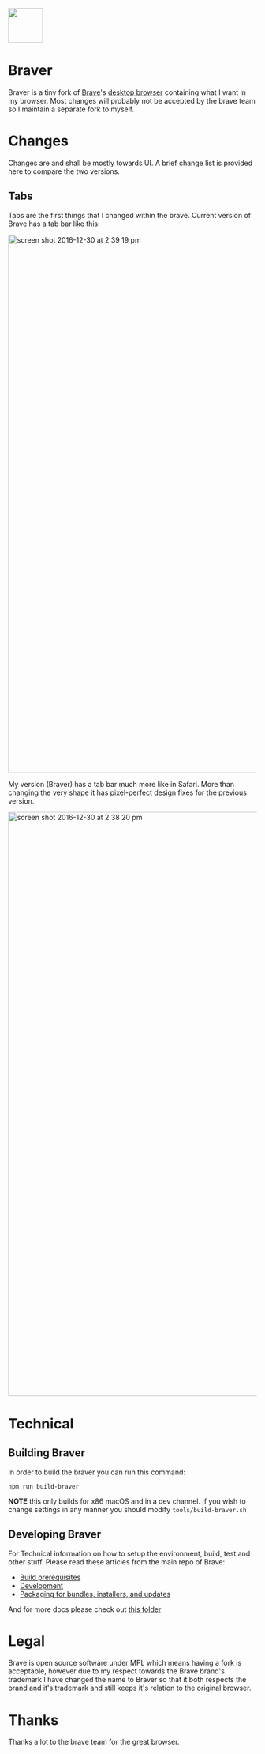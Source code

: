 
<img src="https://cloud.githubusercontent.com/assets/2157285/21568285/8890a530-cec8-11e6-9e4e-b70f57acb742.png" width="70">

# Braver
Braver is a tiny fork of [Brave](www.brave.com)'s [desktop browser](https://github.com/brave/browser-laptop) containing what I want in my browser. Most changes will probably not be accepted by the brave team so I maintain a separate fork to myself.


# Changes
Changes are and shall be mostly towards UI. A brief change list is provided here to compare the two versions.

## Tabs
Tabs are the first things that I changed within the brave. Current version of Brave has a tab bar like this:

<img width="1090" alt="screen shot 2016-12-30 at 2 39 19 pm" src="https://cloud.githubusercontent.com/assets/2157285/21564456/19355174-cea3-11e6-97eb-44a21bb3c9e5.png">

My version (Braver) has a tab bar much more like in Safari. More than changing the very shape it has pixel-perfect design fixes for the previous version.

<img width="1183" alt="screen shot 2016-12-30 at 2 38 20 pm" src="https://cloud.githubusercontent.com/assets/2157285/21564455/18fefe8a-cea3-11e6-9b34-bb3ed888126d.png">

# Technical
## Building Braver
In order to build the braver you can run this command:
```shell
npm run build-braver 
```
__NOTE__ this only builds for x86 macOS and in a dev channel. If you wish to change settings in any manner you should modify `tools/build-braver.sh`

## Developing Braver
For Technical information on how to setup the environment, build, test and other stuff. Please read these articles from the main repo of Brave:

- [Build prerequisites](https://github.com/brave/browser-laptop/blob/master/README.md#build-prerequisites)
- [Development](https://github.com/brave/browser-laptop/blob/master/README.md#development)
- [Packaging for bundles, installers, and updates](https://github.com/brave/browser-laptop/blob/master/README.md#packaging-for-bundles-installers-and-updates)

And for more docs please check out [this folder](https://github.com/brave/browser-laptop/tree/master/docs)

# Legal
Brave is open source software under MPL which means having a fork is acceptable, however due to my respect towards the Brave brand's trademark I have changed the name to Braver so that it both respects the brand and it's trademark and still keeps it's relation to the original browser.

# Thanks
Thanks a lot to the brave team for the great browser. 